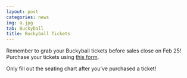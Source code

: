 ```yaml
---
layout: post
categories: news
img: a.jpg
tab: Buckyball
title: Buckyball Tickets
---
```


Remember to grab your Buckyball tickets before sales close on Feb 25! Purchase your tickets using <a href="https://docs.google.com/forms/d/e/1FAIpQLScnyXPFhUqzRBLxQ2SKDPUwT02zbDWmb_HzfT3MJItHoihM7w/viewform">this form</a>.

Only fill out the seating chart after you've purchased a ticket!
